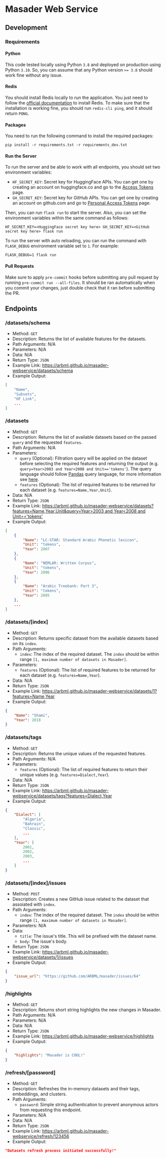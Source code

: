 # Masader Web Service

## Development

### Requirements

#### Python

This code tested locally using Python `3.8` and deployed on production using Python `3.10`. So, you can assume that any Python version `>= 3.8` should work fine without any issue.

#### Redis

You should install Redis locally to run the application. You just need to follow the [official documentation](https://redis.io/docs/getting-started/installation) to install Redis. To make sure that the installation is working fine, you should run `redis-cli ping`, and it should return `PONG`.

#### Packages

You need to run the following command to install the required packages:

```
pip install -r requirements.txt -r requirements_dev.txt
```

#### Run the Server

To run the server and be able to work with all endpoints, you should set two environment variables:
- `HF_SECRET_KEY`: Secret key for HuggingFace APIs. You can get one by creating an account on huggingface.co and go to the [Access Tokens](https://huggingface.co/settings/tokens) page.
- `GH_SECRET_KEY`: Secret key for GitHub APIs. You can get one by creating an account on github.com and go to [Personal Access Tokens](https://github.com/settings/tokens) page.

Then, you can run `flask run` to start the server. Also, you can set the environment variables within the same command as follows:

```
HF_SECRET_KEY=<HuggingFace secret key here> GH_SECRET_KEY=<GitHub secret key here> flask run
```

To run the server with auto reloading, you can run the command with `FLASK_DEBUG` environment variable set to `1`. For example:

```
FLASK_DEBUG=1 flask run
```

#### Pull Requests

Make sure to apply `pre-commit` hooks before submitting any pull request by running `pre-commit run --all-files`. It should be ran automatically when you commit your changes, just double check that it ran before submitting the PR.

## Endpoints

### /datasets/schema

- Method: `GET`
- Description: Returns the list of available features for the datasets.
- Path Arguments: N/A
- Parameters: N/A
- Data: N/A
- Return Type: `JSON`
- Example Link: https://arbml.github.io/masader-webservice/datasets/schema
- Example Output:

```json
[
    "Name",
    "Subsets",
    "HF Link",
    ...
]
```

### /datasets

- Method: `GET`
- Description: Returns the list of available datasets based on the passed `query` and the requested `features`.
- Path Arguments: N/A
- Parameters:
  - `query` (Optional): Filtration query will be applied on the dataset before selecting the required features and returning the output (e.g. `query=Year>2003 and Year<2008 and Unit=='tokens'`). The query language should follow [Pandas](https://pandas.pydata.org) query language, for more information see [here](https://pandas.pydata.org/docs/reference/api/pandas.DataFrame.query.html).
  - `features` (Optional): The list of required features to be returned for each dataset (e.g. `features=Name,Year,Unit`).
- Data: N/A
- Return Type: `JSON`
- Example Link: [https://arbml.github.io/masader-webservice/datasets?features=Name,Year,Unit&query=Year>2003 and Year<2008 and Unit=='tokens'](https://arbml.github.io/masader-webservice/datasets?features=Name,Year,Unit&query=Year>2003%20and%20Year<2008%20and%20Unit=='tokens')
- Example Output:

```json
[
    {
        "Name": "LC-STAR: Standard Arabic Phonetic lexicon",
        "Unit": "tokens",
        "Year": 2007
    },
    {
        "Name": "NEMLAR: Written Corpus",
        "Unit": "tokens",
        "Year": 2006
    },
    {
        "Name": "Arabic Treebank: Part 3",
        "Unit": "tokens",
        "Year": 2005
    },
    ...
]
```

### /datasets/[index]

- Method: `GET`
- Description: Returns specific dataset from the available datasets based on its `index`.
- Path Arguments:
  - `index`: The index of the required dataset. The `index` should be within range `[1, maximum number of datasets in Masader]`.
- Parameters:
  - `features` (Optional): The list of required features to be returned for each dataset (e.g. `features=Name,Year`).
- Data: N/A
- Return Type: `JSON`
- Example Link: https://arbml.github.io/masader-webservice/datasets/1?features=Name,Year
- Example Output:

```json
{
    "Name": "Shami",
    "Year": 2018
}
```

### /datasets/tags

- Method: `GET`
- Description: Returns the unique values of the requested features.
- Path Arguments: N/A
- Parameters:
  - `features` (Optional): The list of required features to return their unique values (e.g. `features=Dialect,Year`).
- Data: N/A
- Return Type: `JSON`
- Example Link: https://arbml.github.io/masader-webservice/datasets/tags?features=Dialect,Year
- Example Output:

```json
{
    "Dialect": [
        "Algeria",
        "Bahrain",
        "Classic",
        ...
    ],
    "Year": [
        2001,
        2002,
        2003,
        ...
    ]
}
```

### /datasets/[index]/issues

- Method: `POST`
- Description: Creates a new GitHub issue related to the dataset that assoiated with `index`.
- Path Arguments:
  - `index`: The index of the required dataset. The `index` should be within range `[1, maximum number of datasets in Masader]`.
- Parameters: N/A
- Data:
  - `title`: The issue's title. This will be prefixed with the dataset name.
  - `body`: The issue's body.
- Return Type: `JSON`
- Example Link: https://arbml.github.io/masader-webservice/datasets/1/issues
- Example Output:

```json
{
    "issue_url": "https://github.com/ARBML/masader/issues/64"
}
```

### /highlights

- Method: `GET`
- Description: Returns short string highlights the new changes in Masader.
- Path Arguments: N/A
- Parameters: N/A
- Data: N/A
- Return Type: `JSON`
- Example Link: https://arbml.github.io/masader-webservice/highlights
- Example Output:

```json
{
    "highlights": "Masader is COOL!"
}
```

### /refresh/[password]

- Method: `GET`
- Description: Refreshes the in-memory datasets and their tags, embeddings, and clusters.
- Path Arguments:
  - `password`: Simple string authentication to prevent anonymous actors from requesting this endpoint.
- Parameters: N/A
- Data: N/A
- Return Type: `JSON`
- Example Link: https://arbml.github.io/masader-webservice/refresh/123456
- Example Output:

```json
"Datasets refresh process initiated successfully!"
```
